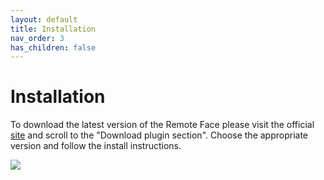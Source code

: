 ```yaml
---
layout: default
title: Installation
nav_order: 3
has_children: false
---
```


# [](#header-1) Installation

To download the latest version of the Remote Face please visit the official [site](https://remoteface.ai/) and scroll to the "Download plugin section". Choose the appropriate version and follow the install instructions.

![](assets/img/gs_download.png)